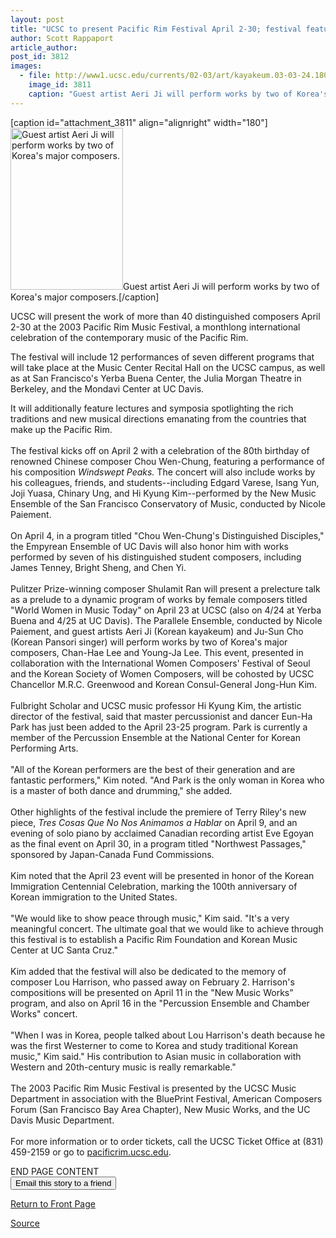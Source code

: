 ```yaml
---
layout: post
title: "UCSC to present Pacific Rim Festival April 2-30; festival features works of over 40 distinguished composers"
author: Scott Rappaport
article_author: 
post_id: 3812
images:
  - file: http://www1.ucsc.edu/currents/02-03/art/kayakeum.03-03-24.180.jpg
    image_id: 3811
    caption: "Guest artist Aeri Ji will perform works by two of Korea's major composers."
---
```


[caption id="attachment_3811" align="alignright" width="180"]<a href="http://dev-ucsc-news.pantheonsite.io/wp-content/uploads/2003/03/kayakeum.03-03-24.180.jpg"><img class="size-full wp-image-3811" src="http://dev-ucsc-news.pantheonsite.io/wp-content/uploads/2003/03/kayakeum.03-03-24.180.jpg" alt="Guest artist Aeri Ji will perform works by two of Korea's major composers." width="180" height="259" /></a>Guest artist Aeri Ji will perform works by two of Korea's major composers.[/caption]
<p>
  UCSC will present the work of more than 40 distinguished composers April 2-30 at the 2003 Pacific Rim Music Festival, a monthlong international celebration of the contemporary music of the Pacific Rim.
</p>
<p>
  The festival will include 12 performances of seven different programs that will take place at the Music Center Recital Hall on the UCSC campus, as well as at San Francisco's Yerba Buena Center, the Julia Morgan Theatre in Berkeley, and the Mondavi Center at UC Davis.<br>
</p>
<p>
  It will additionally feature lectures and symposia spotlighting the rich traditions and new musical directions emanating from the countries that make up the Pacific Rim.<br>
  <br>
  The festival kicks off on April 2 with a celebration of the 80th birthday of renowned Chinese composer Chou Wen-Chung, featuring a performance of his composition <i>Windswept Peaks.</i> The concert will also include works by his colleagues, friends, and students--including Edgard Varese, Isang Yun, Joji Yuasa, Chinary Ung, and Hi Kyung Kim--performed by the New Music Ensemble of the San Francisco Conservatory of Music, conducted by Nicole Paiement.<br>
  <br>
  On April 4, in a program titled "Chou Wen-Chung's Distinguished Disciples," the Empyrean Ensemble of UC Davis will also honor him with works performed by seven of his distinguished student composers, including James Tenney, Bright Sheng, and Chen Yi.<br>
  <br>
  Pulitzer Prize-winning composer Shulamit Ran will present a prelecture talk as a prelude to a dynamic program of works by female composers titled "World Women in Music Today" on April 23 at UCSC (also on 4/24 at Yerba Buena and 4/25 at UC Davis). The Parallele Ensemble, conducted by Nicole Paiement, and guest artists Aeri Ji (Korean kayakeum) and Ju-Sun Cho (Korean Pansori singer) will perform works by two of Korea's major composers, Chan-Hae Lee and Young-Ja Lee. This event, presented in collaboration with the International Women Composers' Festival of Seoul and the Korean Society of Women Composers, will be cohosted by UCSC Chancellor M.R.C. Greenwood and Korean Consul-General Jong-Hun Kim.<br>
  <br>
  Fulbright Scholar and UCSC music professor Hi Kyung Kim, the artistic director of the festival, said that master percussionist and dancer Eun-Ha Park has just been added to the April 23-25 program. Park is currently a member of the Percussion Ensemble at the National Center for Korean Performing Arts.<br>
  <br>
  "All of the Korean performers are the best of their generation and are fantastic performers," Kim noted. "And Park is the only woman in Korea who is a master of both dance and drumming," she added.<br>
  <br>
  Other highlights of the festival include the premiere of Terry Riley's new piece, <i>Tres Cosas Que No Nos Animamos a Hablar</i> on April 9, and an evening of solo piano by acclaimed Canadian recording artist Eve Egoyan as the final event on April 30, in a program titled "Northwest Passages," sponsored by Japan-Canada Fund Commissions.<br>
  <br>
  Kim noted that the April 23 event will be presented in honor of the Korean Immigration Centennial Celebration, marking the 100th anniversary of Korean immigration to the United States.<br>
  <br>
  "We would like to show peace through music," Kim said. "It's a very meaningful concert. The ultimate goal that we would like to achieve through this festival is to establish a Pacific Rim Foundation and Korean Music Center at UC Santa Cruz."<br>
  <br>
  Kim added that the festival will also be dedicated to the memory of composer Lou Harrison, who passed away on February 2. Harrison's compositions will be presented on April 11 in the "New Music Works" program, and also on April 16 in the "Percussion Ensemble and Chamber Works" concert.<br>
  <br>
  "When I was in Korea, people talked about Lou Harrison's death because he was the first Westerner to come to Korea and study traditional Korean music," Kim said." His contribution to Asian music in collaboration with Western and 20th-century music is really remarkable."<br>
  <br>
  The 2003 Pacific Rim Music Festival is presented by the UCSC Music Department in association with the BluePrint Festival, American Composers Forum (San Francisco Bay Area Chapter), New Music Works, and the UC Davis Music Department.<br>
  <br>
  For more information or to order tickets, call the UCSC Ticket Office at (831) 459-2159 or go to <a href="http://pacificrim.ucsc.edu">pacificrim.ucsc.edu</a>.<br>
</p>
<p>
  END PAGE CONTENT<br>
  <input name="t1" size="-1" type="hidden"> <input name="SUBMIT" type="submit" value="Email this story to a friend">
</p>
<p>
  <a href="http://currents.ucsc.edu/">Return to Front Page</a>
</p>
<p><a href="http://www1.ucsc.edu/currents/02-03/03-24/pacific_rim.html" title="Permalink to pacific_rim">Source</a></p>
